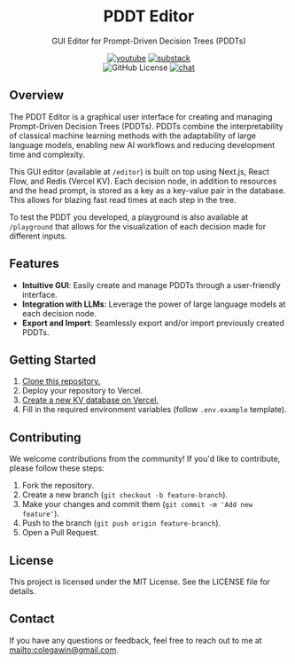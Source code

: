 <div align="center">

# PDDT Editor

GUI Editor for Prompt-Driven Decision Trees (PDDTs)

[![youtube](https://img.shields.io/badge/watch%20the%20walkthrough-%20?style=for-the-badge&logo=youtube&color=red)](https://github.com/chroline/pddt-editor)
[![substack](https://img.shields.io/badge/read%20the%20blog%20post-%20?style=for-the-badge&logo=substack&color=gray)](https://github.com/chroline/pddt-editor)
<br />
![GitHub License](https://img.shields.io/github/license/chroline/pddt-editor?style=for-the-badge&color=blue)
[![chat](https://img.shields.io/badge/chat-discussions-success?style=for-the-badge)](https://github.com/chroline/pddt-editor/discussions)

</div>

## Overview

The PDDT Editor is a graphical user interface for creating and managing Prompt-Driven Decision Trees (PDDTs). PDDTs combine the interpretability of classical machine learning methods with the adaptability of large language models, enabling new AI workflows and reducing development time and complexity.

This GUI editor (available at `/editor`) is built on top using Next.js, React Flow, and Redis (Vercel KV). Each decision node, in addition to resources and the head prompt, is stored as a key as a key-value pair in the database. This allows for blazing fast read times at each step in the tree.

To test the PDDT you developed, a playground is also available at `/playground` that allows for the visualization of each decision made for different inputs.

## Features

- **Intuitive GUI**: Easily create and manage PDDTs through a user-friendly interface.
- **Integration with LLMs**: Leverage the power of large language models at each decision node.
- **Export and Import**: Seamlessly export and/or import previously created PDDTs.

## Getting Started

1. [Clone this repository.](https://github.com/new?template_name=pddt-editor&template_owner=chroline)
2. Deploy your repository to Vercel.
3. [Create a new KV database on Vercel.](https://vercel.com/docs/storage/vercel-kv/quickstart#create-a-kv-database)
4. Fill in the required environment variables (follow `.env.example` template).

## Contributing
We welcome contributions from the community! If you'd like to contribute, please follow these steps:

1. Fork the repository.
2. Create a new branch (`git checkout -b feature-branch`).
3. Make your changes and commit them (`git commit -m 'Add new feature'`).
4. Push to the branch (`git push origin feature-branch`).
5. Open a Pull Request.

## License

This project is licensed under the MIT License. See the LICENSE file for details.

## Contact

If you have any questions or feedback, feel free to reach out to me at [mailto:colegawin@gmail.com](colegawin@gmail.com).